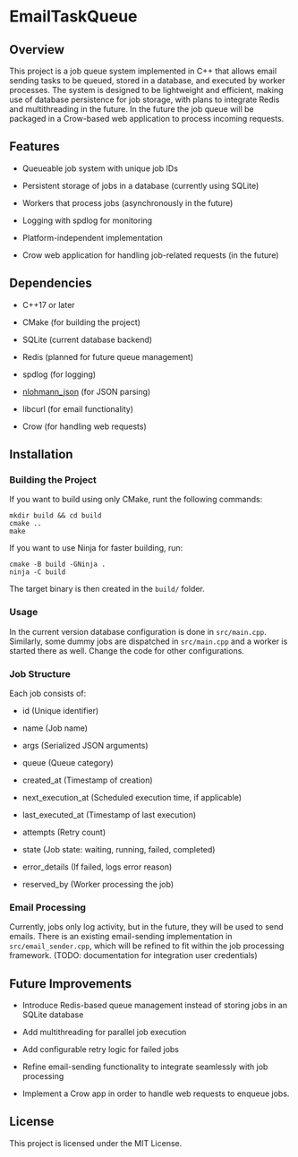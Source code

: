 # EmailTaskQueue

## Overview

This project is a job queue system implemented in C++ that allows email sending tasks to be queued, stored in a database, and executed by worker processes. The system is designed to be lightweight and efficient, making use of database persistence for job storage, with plans to integrate Redis and multithreading in the future. In the future the job queue will be packaged in a Crow-based web application to process incoming requests.

## Features

- Queueable job system with unique job IDs
- Persistent storage of jobs in a database (currently using SQLite)
- Workers that process jobs (asynchronously in the future)

- Logging with spdlog for monitoring

- Platform-independent implementation

- Crow web application for handling job-related requests (in the future)

## Dependencies

- C++17 or later

- CMake (for building the project)

- SQLite (current database backend)

- Redis (planned for future queue management)

- spdlog (for logging)
- [nlohmann_json](https://github.com/nlohmann/json) (for JSON parsing)

- libcurl (for email functionality)

- Crow (for handling web requests)

## Installation

### Building the Project

If you want to build using only CMake, runt the following commands:
``` 
mkdir build && cd build
cmake ..
make
```
If you want to use Ninja for faster building, run:
```
cmake -B build -GNinja .
ninja -C build
```
The target binary is then created in the `build/` folder.
### Usage

In the current version database configuration is done in `src/main.cpp`. Similarly, some dummy jobs are dispatched in `src/main.cpp` and a worker is started there as well. Change the code for other configurations.

### Job Structure

Each job consists of:

- id (Unique identifier)

- name (Job name)

- args (Serialized JSON arguments)

- queue (Queue category)

- created_at (Timestamp of creation)

- next_execution_at (Scheduled execution time, if applicable)

- last_executed_at (Timestamp of last execution)

- attempts (Retry count)

- state (Job state: waiting, running, failed, completed)

- error_details (If failed, logs error reason)

- reserved_by (Worker processing the job)

### Email Processing

Currently, jobs only log activity, but in the future, they will be used to send emails. There is an existing email-sending implementation in `src/email_sender.cpp`, which will be refined to fit within the job processing framework. (TODO: documentation for integration user credentials)

## Future Improvements


 - Introduce Redis-based queue management instead of storing jobs in an SQLite database

- Add multithreading for parallel job execution

- Add configurable retry logic for failed jobs

- Refine email-sending functionality to integrate seamlessly with job processing
- Implement a Crow app in order to handle web requests to enqueue jobs.

## License

This project is licensed under the MIT License.
